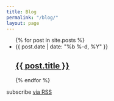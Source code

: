 ```yaml
---
title: Blog
permalink: "/blog/"
layout: page
---
```


<div class="home">

  <ul class="post-list">
    {% for post in site.posts %}
    <div class="Container__outer">
      <li class="Blog__meta">
        <span class="post-meta">{{ post.date | date: "%b %-d, %Y" }}</span>
        <h2>
          <a class="post-link" href="{{ post.url | prepend: site.baseurl }}">{{ post.title }}</a>
        </h2>
      </li>
      <div class="BG__overlay"></div>
      <div class="Container__image js-tilt" style="background: url({{ site.baseurl }}/assets/images/imagens/{{ post.image }}); background-position: center; background-size: cover; background-blend-mode: screen;"></div>
    </div>
    {% endfor %}
  </ul>

  <p class="rss-subscribe">subscribe <a href="{{ "/feed.xml" | prepend: site.baseurl }}">via RSS</a></p>
</div>
